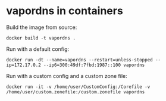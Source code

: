 vapordns in containers
======================

Build the image from source:

    docker build -t vapordns .

Run with a default config:

    docker run -dt --name=vapordns --restart=unless-stopped --ip=172.17.0.2 --ip6=300:49df:7fbd:1987::100 vapordns 

Run with a custom config and a custom zone file:
    
    docker run -it -v /home/user/CustomConfig:/Corefile -v /home/user/custom.zonefile:/custom.zonefile vapordns

